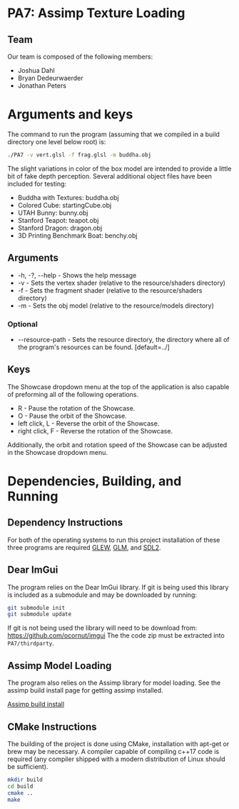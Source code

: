 # PA7: Assimp Texture Loading

## Team

Our team is composed of the following members:  
- Joshua Dahl  
- Bryan Dedeurwaerder
- Jonathan Peters

# Arguments and keys

The command to run the program (assuming that we compiled in a build directory one level below root) is:
```bash
./PA7 -v vert.glsl -f frag.glsl -m buddha.obj
```

The slight variations in color of the box model are intended to provide a little bit of fake depth perception.
Several additional object files have been included for testing:
* Buddha with Textures: buddha.obj
* Colored Cube: startingCube.obj
* UTAH Bunny: bunny.obj
* Stanford Teapot: teapot.obj
* Stanford Dragon: dragon.obj
* 3D Printing Benchmark Boat: benchy.obj

## Arguments
* -h, -?, --help - Shows the help message
* -v <file> - Sets the vertex shader (relative to the resource/shaders directory)
* -f <file> - Sets the fragment shader (relative to the resource/shaders directory)
* -m <file> - Sets the obj model (relative to the resource/models directory)
### Optional
* --resource-path <path> - Sets the resource directory, the directory where all of the program's resources can be found. [default=../]


## Keys
The Showcase dropdown menu at the top of the application is also capable of preforming all of the following operations.  

* R - Pause the rotation of the Showcase.
* O - Pause the orbit of the Showcase.
* left click, L - Reverse the orbit of the Showcase.
* right click, F - Reverse the rotation of the Showcase.

Additionally, the orbit and rotation speed of the Showcase can be adjusted in the Showcase dropdown menu.


# Dependencies, Building, and Running

## Dependency Instructions
For both of the operating systems to run this project installation of these three programs are required [GLEW](http://glew.sourceforge.net/), [GLM](http://glm.g-truc.net/0.9.7/index.html), and [SDL2](https://wiki.libsdl.org/Tutorials).

## Dear ImGui
The program relies on the Dear ImGui library. If git is being used this library is included as a submodule and may be downloaded by running:
```bash
git submodule init
git submodule update
```

If git is not being used the library will need to be download from: https://github.com/ocornut/imgui
The the code zip must be extracted into `PA7/thirdparty`.

## Assimp Model Loading

The program also relies on the Assimp library for model loading. See the assimp build install page for getting assimp installed.

[Assimp build install](https://github.com/assimp/assimp/blob/master/Build.md)

## CMake Instructions
The building of the project is done using CMake, installation with apt-get or brew may be necessary. A compiler capable of compiling c++17 code is required (any compiler shipped with a modern distribution of Linux should be sufficient).

```bash
mkdir build
cd build
cmake ..
make
```
